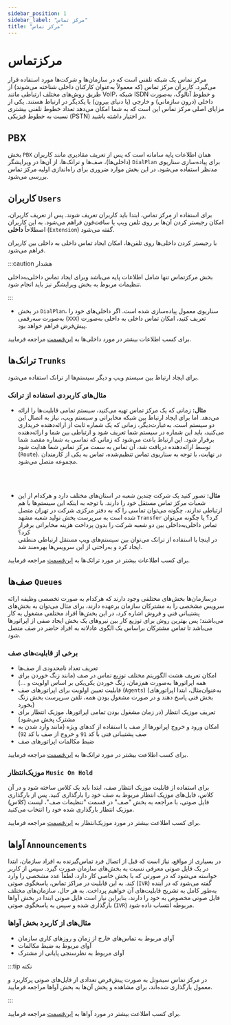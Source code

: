 ```yaml
---
sidebar_position: 1
sidebar_label: "مرکز تماس"
title: "مرکز تماس"
---
```



# مرکزتماس
مرکز تماس یک شبکه تلفنی است که در سازمان‌ها و شرکت‌ها مورد استفاده قرار می‌گیرد. کاربران مرکز تماس (که معمولاً به‌عنوان کارکنان داخلی شناخته می‌شوند) از طریق روش‌های مختلف ارتباطی مانند VoIP، شبکه ISDN و خطوط آنالوگ، به‌صورت داخلی (درون سازمانی) و خارجی (با دنیای بیرون) با یکدیگر در ارتباط هستند. یکی از مزایای اصلی مرکز تماس این است که به شما امکان می‌دهد تعداد خطوط تلفنی بیشتری نسبت به خطوط فیزیکی (PSTN) در اختیار داشته باشید.

## PBX
بخش `PBX` همان اطلاعات پایه سامانه است که پس از تعریف مقادیری مانند کاربران (داخلی‌ها)، صف‌ها و ترانک‌ها، از آن‌ها در ویرایشگر `DialPlan` برای پیاده‌سازی سناریوی مدنظر استفاده می‌شود. در این بخش موارد ضروری برای راه‌اندازی اولیه مرکز تماس بررسی می‌شود.

## کاربران `Users`

برای استفاده از مرکز تماس، ابتدا باید کاربران تعریف شوند. پس از تعریف کاربران، امکان رجیستر کردن آن‌ها بر روی تلفن ویپ یا سافت‌فون فراهم می‌شود. به این کاربران اصطلاحاً **داخلی** (`Extension`) گفته می‌شود.  

با رجیستر کردن داخلی‌ها روی تلفن‌ها، امکان ایجاد تماس داخلی به داخلی بین کاربران فراهم می‌شود.

:::caution هشدار

  بخش مرکزتماس تنها شامل اطلاعات پایه می‌باشد وبرای ایجاد تماس داخلی‌به‌داخلی تنظیمات مربوط به بخش ویرایشگر نیز باید انجام شود.

:::



- در بخش `DialPlan`، سناریوی معمول پیاده‌سازی شده است. اگر داخلی‌های خود را به‌صورت سه‌رقمی (`XXX`) تعریف کنید، امکان تماس داخلی به داخلی به‌صورت پیش‌فرض فراهم خواهد بود.




برای کسب اطلاعات بیشتر در مورد داخلی‌ها به [این‌قسمت](/pbx/pbx-menu/pbx/users) مراجعه فرمایید.


## ترانک‌ها `Trunks`

برای ایجاد ارتباط بین سیستم ویپ و دیگر سیستم‌ها از ترانک استفاده می‌شود.



### مثال‌های کاربردی استفاده از ترانک

- **مثال:** زمانی که یک مرکز تماس تهیه می‌کنید، سیستم تمامی قابلیت‌ها را ارائه می‌دهد. اما برای ایجاد ارتباط بین شبکه مخابراتی و سیستم ویپ، نیاز به اتصال این دو سیستم است. به‌عبارت‌دیگر، زمانی که یک شماره ثابت از ارائه‌دهنده خریداری می‌کنید، باید این شماره در سیستم شما تعریف شود و ارتباطی بین شما و ارائه‌دهنده برقرار شود. این ارتباط باعث می‌شود که زمانی که تماسی به شماره مقصد شما توسط ارائه‌دهنده دریافت شد، آن تماس به سمت مرکز تماس شما هدایت شود (`Route`). در نهایت، با توجه به سناریوی تماس تنظیم‌شده، تماس به یکی از کارمندان مجموعه متصل می‌شود.
 
 <br/> <br/>
 
- **مثال:** تصور کنید یک شرکت چندین شعبه در استان‌های مختلف دارد و هرکدام از این شعبات مرکز تماس مستقل خود را دارند. با توجه به اینکه این سیستم‌ها با هم ارتباطی ندارند، چگونه می‌توان تماسی را که به دفتر مرکزی شرکت در تهران متصل شده است به سرپرست بخش تولید شعبه مشهد `Transfer` کرد؟ یا چگونه می‌توان تماس داخلی‌به‌داخلی بین دو شعبه شرکت را بدون پرداخت هزینه مخابراتی برقرار کرد؟  
در اینجا با استفاده از ترانک می‌توان بین سیستم‌های ویپ مستقل ارتباطی منطقی ایجاد کرد و به‌راحتی از این سرویس‌ها بهره‌مند شد.

برای کسب اطلاعات بیشتر در مورد ترانک‌ها به [این‌قسمت](/pbx/pbx-menu/pbx/trunks) مراجعه فرمایید.




## صف‌ها `Queues`

درسازمان‌ها بخش‌های مختلفی وجود دارند که هرکدام به صورت تخصصی وظیفه ارائه سرویس مشخصی را به مشترکان سازمان برعهده دارند، برای مثال می‌توان به بخش‌های پشتیبانی
 فنی و فروش اشاره کرد، در این بخش‌ها افراد مختلفی مشغول به کار می‌باشند؛ پس بهترین روش برای توزیع کار بین نیروهای یک بخش ایجاد صفی از اپراتور‌ها  می‌باشد تا تماس مشترکان 
 براساس یک الگوی عادلانه به افراد حاضر در صف متصل شود.
 
### برخی از قابلیت‌های صف
 
- تعریف تعداد نامحدودی از صف‌ها  
- امکان تعریف هشت الگوریتم مختلف توزیع تماس در صف (مانند زنگ خوردن برای همه اپراتورها به‌صورت هم‌زمان، زنگ خوردن یکی‌یکی بر اساس اولویت و ...)  
- قابلیت تعیین اولویت برای اپراتورهای صف (`Agents`) (به‌عنوان‌مثال، ابتدا اپراتورهای بخش فنی پاسخ دهند و در صورت مشغول بودن همه، تلفن سرپرست بخش زنگ بخورد)  
- تعریف موزیک انتظار (در زمان مشغول بودن تمامی اپراتورها، موزیک انتظار برای مشترک پخش می‌شود)  
- امکان ورود و خروج اپراتورها از صف با استفاده از کدهای ویژه (مانند وارد شدن به صف پشتیبانی فنی با کد `91` و خروج از صف با کد `92`)  
- ضبط مکالمات اپراتورهای صف
 
برای کسب اطلاعت بیشتر در مورد ترانک‌ها به [این‌قسمت](/pbx/pbx-menu/pbx/queues) مراجعه فرمایید.
 

 
 
### موزیک‌انتظار `Music On Hold`
برای استفاده از قابلیت موزیک انتظار صف، ابتدا باید یک کلاس ساخته شود و در آن کلاس، فایل‌های موزیک انتظار مربوط به صف خود را بارگذاری کنید. پس از بارگذاری فایل صوتی، با مراجعه به بخش "صف" در قسمت "تنظیمات صف"، لیست (کلاس) موزیک انتظار بارگذاری شده خود را انتخاب می‌کنید.

برای کسب اطلاعت بیشتر در مورد موزیک‌انتظار به [این‌قسمت](/pbx/pbx-menu/pbx/music_on_hold) مراجعه فرمایید.

## آواها `Announcements`

در بسیاری از مواقع، نیاز است که قبل از اتصال فرد تماس‌گیرنده به افراد سازمان، ابتدا در یک فایل صوتی معرفی نسبت به بخش‌های سازمان صورت گیرد. سپس از کاربر خواسته می‌شود که در صورتی که با بخش خاصی کار دارد، لطفاً عدد مشخصی را وارد کند. به این قابلیت در مراکز تماس، پاسخگوی صوتی (`IVR`) گفته می‌شود که در آینده به‌طور کامل به تشریح قابلیت‌های آن خواهیم پرداخت. به هر حال، سازمان‌های مختلف فایل صوتی مخصوص به خود را دارند، بنابراین نیاز است فایل صوتی ابتدا در بخش آواها بارگذاری شده و سپس به پاسخگوی صوتی (`IVR`) مربوطه انتساب داده شود.

 
### مثال‌های از کاربرد بخش آواها

- آوای مربوط به تماس‌های خارج از زمان و روزهای کاری سازمان  
- آوای مربوط به ضبط مکالمات  
- آوای مربوط به نظرسنجی پایانی از مشترک  
 
:::tip نکته

در مرکز تماس سیموتل به صورت پیش‌فرض تعدادی از فایل‌های صوتی پرکاربرد و معمول بارگذاری شده‌اند، برای مشاهده و پخش آن‌ها به بخش آواها مراجعه فرمایید.

:::
 
 
برای کسب اطلاعت بیشتر در مورد آوا‌ها به [این‌قسمت](/pbx/pbx-menu/pbx/announcements) مراجعه فرمایید.
 
 
 
 
 
 
 
 
 